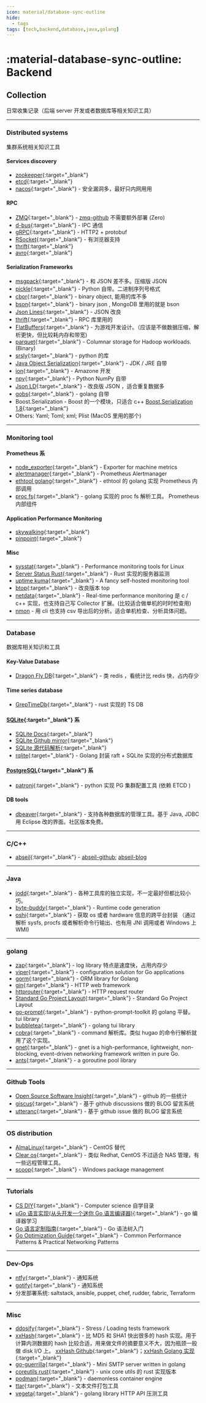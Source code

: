 ```yaml
---
icon: material/database-sync-outline
hide:
  - tags
tags: [tech,backend,database,java,golang]
---
```


# :material-database-sync-outline: Backend


## Collection

日常收集记录（后端 server 开发或者数据库等相关知识工具）

---

### Distributed systems

集群系统相关知识工具

#### Services discovery

- [zookeeper](https://github.com/apache/zookeeper){:target="\_blank"}
- [etcd](https://github.com/etcd-io/etcd){:target="\_blank"}
- [nacos](https://github.com/alibaba/nacos){:target="\_blank"} - 安全漏洞多，最好只内网用用

#### RPC

- [ZMQ](https://zeromq.org/){:target="\_blank"} - [zmq-github](https://github.com/zeromq) 不需要额外部署 (Zero)
- [d-bus](https://github.com/freedesktop/dbus){:target="\_blank"} - IPC 通信
- [gRPC](https://grpc.io/){:target="\_blank"} - HTTP2 + protobuf
- [RSocket](https://rsocket.io/){:target="\_blank"} - 有浏览器支持
- [thrift](https://thrift.apache.org/){:target="\_blank"}
- [avro](https://avro.apache.org/){:target="\_blank"}

#### Serialization Frameworks

- [msgpack](https://msgpack.org/){:target="\_blank"} - 和 JSON 差不多。压缩版 JSON
- [pickle](https://docs.python.org/3/library/pickle.html){:target="\_blank"} - Python 自带。二进制序列号格式
- [cbor](https://cbor.io/){:target="\_blank"} - binary object, 能用的库不多
- [bson](https://bsonspec.org/){:target="\_blank"} - binary json , MongoDB 里用的就是 bson
- [Json Lines](https://jsonlines.org/){:target="\_blank"} - JSON 改良
- [thrift](https://thrift.apache.org/){:target="\_blank"} - RPC 库里用的
- [FlatBuffers](https://google.github.io/flatbuffers/){:target="\_blank"} - 为游戏开发设计。（应该是不做数据压缩，解析更快，但比较耗内存和带宽)
- [parquet](https://parquet.apache.org/){:target="\_blank"} - Columnar storage for Hadoop workloads. (Binary)
- [srsly](https://github.com/explosion/srsly){:target="\_blank"} - python 的库
- [Java Object Serialization](https://docs.oracle.com/javase/8/docs/technotes/guides/serialization/index.html){:target="\_blank"} - JDK / JRE 自带
- [ion](https://amzn.github.io/ion-docs/){:target="\_blank"} - Amazone 开发
- [npy](https://numpy.org/devdocs/reference/generated/numpy.lib.format.html){:target="\_blank"} - Python NumPy 自带
- [Json LD](https://json-ld.org/){:target="\_blank"} - 改良版 JSON ，适合重复数据多
- [gobs](https://pkg.go.dev/encoding/gob){:target="\_blank"} - golang 自带
- Boost.Serialization - Boost 的一个模块，只适合 c++ [Boost.Serialization 1.8](https://www.boost.org/doc/libs/1_80_0/libs/serialization/doc/index.html){:target="\_blank"}
- Others: Yaml; Toml; xml; Plist (MacOS 里用的那个)

---

### Monitoring tool

#### Prometheus 系

- [node_exporter](https://github.com/prometheus/node_exporter){:target="\_blank"} - Exporter for machine metrics
- [alertmanager](https://github.com/prometheus/alertmanager){:target="\_blank"} - Prometheus Alertmanager
- [ethtool golang](https://github.com/safchain/ethtool){:target="\_blank"} - ethtool 的 golang 实现 Prometheus 内部调用
- [proc fs](https://github.com/prometheus/procfs){:target="\_blank"} - golang 实现的 proc fs 解析工具。 Prometheus 内部组件

#### Application Performance Monitoring

- [skywalking](https://github.com/apache/skywalking){:target="\_blank"}
- [pinpoint](https://github.com/pinpoint-apm/pinpoint){:target="\_blank"}

#### Misc

- [sysstat](https://github.com/sysstat/sysstat){:target="\_blank"} - Performance monitoring tools for Linux
- [Server Status Rust](https://github.com/zdz/ServerStatus-Rust){:target="\_blank"} - Rust 实现的服务器监测
- [uptime kuma](https://github.com/louislam/uptime-kuma){:target="\_blank"} - A fancy self-hosted monitoring tool
- [btop](https://github.com/aristocratos/bpytop){:target="\_blank"} - 改良版本 top
- [netdata](https://github.com/netdata/netdata){:target="\_blank"} - Real-time performance monitoring 是 c / c++ 实现，也支持自己写 Collector 扩展。(比较适合做单机的时时检查用)
- [nmon](https://nmon.sourceforge.net/pmwiki.php) - 用 cli 也支持 csv 导出后的分析。适合单机检查、分析具体问题。

---

### Database

数据库相关知识和工具

#### Key-Value Database

- [Dragon Fly DB](https://dragonflydb.io/){:target="\_blank"} - 类 redis ，看统计比 redis 快，占内存少

#### Time series database

- [GrepTimeDb](https://github.com/GreptimeTeam/greptimedb){:target="\_blank"} - rust 实现的 TS DB

#### [SQLite](https://www.sqlite.org/){:target="\_blank"} 系

- [SQLite Docs](https://www.sqlite.org/docs.html){:target="\_blank"}
- [SQLite Github mirror](https://github.com/sqlite/sqlite){:target="\_blank"}
- [SQLite 源代码解析](https://huili.github.io/sqlite/sqliteintro.html){:target="\_blank"}
- [rqlite](https://github.com/rqlite/rqlite){:target="\_blank"} - Golang 封装 raft + SQLite 实现的分布式数据库


#### [PostgreSQL](https://www.postgresql.org/){:target="\_blank"} 系

- [patroni](https://github.com/zalando/patroni){:target="\_blank"} - python 实现 PG 集群配置工具 (依赖 ETCD )

#### DB tools

- [dbeaver](https://dbeaver.io){:target="\_blank"} - 支持各种数据库的管理工具。基于 Java, JDBC 用 Eclipse 改的界面。社区版本免费。


---

### C/C++

- [abseil](https://abseil.io/){:target="\_blank"} - [abseil-github](https://github.com/abseil/abseil-cpp); [abseil-blog](https://abseil.io/blog/)

---

### Java

- [jodd](https://github.com/oblac/jodd){:target="\_blank"} - 各种工具库的独立实现，不一定最好但都比较小巧。
- [byte-buddy](https://github.com/raphw/byte-buddy){:target="\_blank"} - Runtime code generation
- [oshi](https://github.com/oshi/oshi){:target="\_blank"} - 获取 os 或者 hardware 信息的跨平台封装 （通过解析 sysfs, procfs 或者解析命令行输出、也有用 JNI 调用或者 Windows 上 WMI) 

---

### golang

- [zap](https://github.com/uber-go/zap){:target="\_blank"} - log library 特点是速度快，占用内存少
- [viper](https://github.com/spf13/viper){:target="\_blank"} - configuration solution for Go applications
- [gorm](https://github.com/go-gorm/gorm){:target="\_blank"} - ORM library for Golang
- [gin](https://github.com/gin-gonic/gin){:target="\_blank"} - HTTP web framework
- [httprouter](https://github.com/julienschmidt/httprouter){:target="\_blank"} - HTTP request router
- [Standard Go Project Layout](https://github.com/golang-standards/project-layout/){:target="\_blank"} - Standard Go Project Layout
- [go-prompt](https://github.com/c-bata/go-prompt){:target="\_blank"} - python-prompt-toolkit 的 golang 平替。tui library
- [bubbletea](https://github.com/charmbracelet/bubbletea){:target="\_blank"} - golang tui library
- [cobra](https://github.com/spf13/cobra){:target="\_blank"} - command 解析库。类似 hugao 的命令行解析就用了这个实现。
- [gnet](https://github.com/panjf2000/gnet){:target="\_blank"} - gnet is a high-performance, lightweight, non-blocking, event-driven networking framework written in pure Go.
- [ants](https://github.com/panjf2000/ants){:target="\_blank"} - a goroutine pool library

---

### Github Tools

- [Open Source Software Insight](https://ossinsight.io/){:target="\_blank"} - github 的一些统计
- [giscus](https://giscus.app/){:target="\_blank"} - 基于 github discussions 做的 BLOG 留言系统
- [utteranc](https://utteranc.es/){:target="\_blank"} - 基于 github issue 做的 BLOG 留言系统

---

### OS distribution

- [AlmaLinux](https://almalinux.org/){:target="\_blank"} - CentOS 替代
- [Clear os](https://www.clearos.com/){:target="\_blank"} - 类似 Redhat, CentOS 不过适合 NAS 管理，有一些远程管理工具。
- [scoop](https://scoop.sh/){:target="\_blank"} - Windows package management 

---

### Tutorials

- [CS DIY](https://csdiy.wiki/){:target="\_blank"} - Computer science 自学目录
- [µGo 语言实现(从头开发一个迷你 Go 语言编译器)](https://github.com/wa-lang/ugo-compiler-book){:target="\_blank"} - go 编译器学习
- [Go 语言定制指南](https://github.com/chai2010/go-ast-book){:target="\_blank"} - Go 语法树入门
- [Go Optimization Guide](https://goperf.dev/){:target="\_blank"} - Common Performance Patterns & Practical Networking Patterns

---

###  Dev-Ops

- [ntfy](https://ntfy.sh/){:target="\_blank"} - 通知系统
- [gotify](https://gotify.net/){:target="\_blank"} - 通知系统
- 分发部署系统: saltstack, ansible, puppet, chef, rudder, fabric, Terraform

---

### Misc

- [ddosify](https://github.com/ddosify/ddosify){:target="\_blank"} - Stress / Loading tests framework
- [xxHash](https://cyan4973.github.io/xxHash/){:target="\_blank"} - 比 MD5 和 SHA1 快出很多的 hash 实现。用于计算内测数据的 hash 比较合适，用来做文件的摘要意义不大，因为瓶颈一般做 disk I/O 上。 [xxHash Github](https://github.com/Cyan4973/xxHash){:target="\_blank"}；[xxHash Golang 实现](https://github.com/cespare/xxhash/){:target="\_blank"}
- [go-guerrilla](https://github.com/flashmob/go-guerrilla){:target="\_blank"} - Mini SMTP server written in golang
- [coreutils rust](https://github.com/uutils/coreutils){:target="\_blank"} - unix core utils 的 rust 实现版本
- [podman](https://podman.io/){:target="\_blank"} - daemonless container engine
- [ttar](https://github.com/ideaship/ttar){:target="\_blank"} - 文本文件打包工具
- [vegeta](https://github.com/tsenart/vegeta){:target="\_blank"} - golang library HTTP API 压测工具
